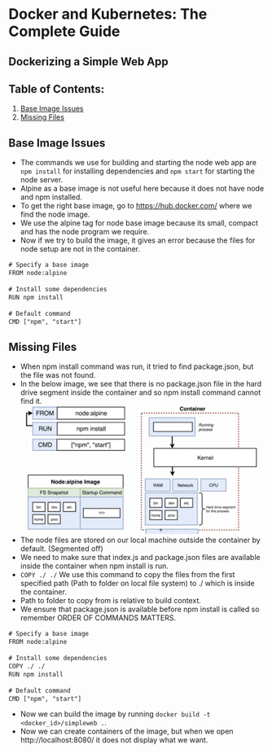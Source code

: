 # Docker and Kubernetes: The Complete Guide
## Dockerizing a Simple Web App

## Table of Contents:
1. [Base Image Issues](#BaseImage)
2. [Missing Files](#MissingFiles)

## Base Image Issues <a name="BaseImage"></a>

- The commands we use for building and starting the node web app are `npm install` for installing dependencies and `npm start` for starting the node server.
- Alpine as a base image is not useful here because it does not have node and npm installed.
- To get the right base image, go to https://hub.docker.com/ where we find the node image.
- We use the alpine tag for node base image because its small, compact and has the node program we require.
- Now if we try to build the image, it gives an error because the files for node setup are not in the container.

```
# Specify a base image
FROM node:alpine

# Install some dependencies
RUN npm install

# Default command
CMD ["npm", "start"]
```

## Missing Files <a name="MissingFiles"></a>

- When npm install command was run, it tried to find package.json, but the file was not found.
- In the below image, we see that there is no package.json file in the hard drive segment inside the container and so npm install command cannot find it.
![Visual Image](./Images/visualImage4.png)
- The node files are stored on our local machine outside the container by default. (Segmented off)
- We need to make sure that index.js and package.json files are available inside the container when npm install is run.
- `COPY ./ ./` We use this command to copy the files from the first specified path (Path to folder on local file system) to ./ which is inside the container.
- Path to folder to copy from is relative to build context.
- We ensure that package.json is available before npm install is called so remember ORDER OF COMMANDS MATTERS.

```
# Specify a base image
FROM node:alpine

# Install some dependencies
COPY ./ ./
RUN npm install

# Default command
CMD ["npm", "start"]
```
- Now we can build the image by running `docker build -t <docker_id>/simpleweb .`.
- Now we can create containers of the image, but when we open http://localhost:8080/ it does not display what we want.

